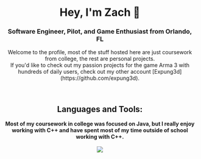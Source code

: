 <h1 align="center">Hey, I'm Zach 👋</h1>
<h3 align="center">Software Engineer, Pilot, and Game Enthusiast from Orlando, FL</h3>
<p align="center">
  Welcome to the profile, most of the stuff hosted here are just coursework from college, the rest are personal projects. <br/>
  If you'd like to check out my passion projects for the game Arma 3 with hundreds of daily users, check out my other account [Expung3d](https://github.com/expung3d).
</p>

<br/><h2 align="center">Languages and Tools:</h2>
<p align="center">
  <b>Most of my coursework in college was focused on Java, but I really enjoy working with C++ and have spent most of my time outside of school working with C++.</b><br/><br/>
  <a href="https://skillicons.dev">
    <img src="https://skillicons.dev/icons?i=cpp,java,react,visualstudio,eclipse,dart,flutter,maven,mysql,react&perline=5" />
  </a>
</p>
